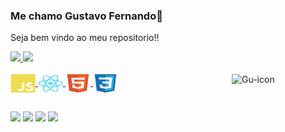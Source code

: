 
### Me chamo Gustavo Fernando👋

Seja bem vindo ao meu repositorio!!

<div>
  <a href="https://github.com/Gvztavo">
  <img height="160em" src="https://github-readme-stats.vercel.app/api?username=Gvztavo&show_icons=true&theme=dracula&include_all_commits=true&count_private=true"/>
  <img height="160em" src="https://github-readme-stats.vercel.app/api/top-langs/?username=Gvztavo&layout=compact&langs_count=7&theme=dracula"/>
</div>
<div style="display: inline_block"><br>
  <img align="center" alt="Gu-Js" height="30" width="40" src="https://raw.githubusercontent.com/devicons/devicon/master/icons/javascript/javascript-plain.svg">
  <img align="center" alt="Gu-React" height="30" width="40" src="https://raw.githubusercontent.com/devicons/devicon/master/icons/react/react-original.svg">
  <img align="center" alt="Gu-HTML" height="30" width="40" src="https://raw.githubusercontent.com/devicons/devicon/master/icons/html5/html5-original.svg">
  <img align="center" alt="Gu-CSS" height="30" width="40" src="https://raw.githubusercontent.com/devicons/devicon/master/icons/css3/css3-original.svg">
  <img align="right"  alt="Gu-icon" height="150" width="150" src="https://cdn.discordapp.com/attachments/620468845651689482/875826582743318588/output_l5TGcH.gif">
</div>
  
  ##
 
<div> 
  <a href="https://www.instagram.com/guzfavo/" target="_blank"><img src="https://img.shields.io/badge/-Instagram-%23E4405F?style=for-the-badge&logo=instagram&logoColor=white" target="_blank"></a>
 <a href="https://www.linkedin.com/in/gufernando/" target="_blank"><img src="https://img.shields.io/badge/-LinkedIn-%230077B5?style=for-the-badge&logo=linkedin&logoColor=white" target="_blank"></a> 
 <a href="https://discord.com/channels/boltizao#3592" target="_blank"><img src="https://img.shields.io/badge/Discord-7289DA?style=for-the-badge&logo=discord&logoColor=white" target="_blank"></a> 
 <a href = "mailto:gu.bressan@outlook.com"><img src="https://img.shields.io/badge/-Gmail-%23333?style=for-the-badge&logo=gmail&logoColor=white" target="_blank"></a>

<!--  ![snake gif](https://github.com/Gvztavo/Gvztavo/blob/output/github-contribution-grid-snake.svg) -->
</div>


<!--
**Gvztavo/Gvztavo** is a ✨ _special_ ✨ repository because its `README.md` (this file) appears on your GitHub profile.

Here are some ideas to get you started:

- 🔭 I’m currently working on ...
- 🌱 I’m currently learning ...
- 👯 I’m looking to collaborate on ...
- 🤔 I’m looking for help with ...
- 💬 Ask me about ...
- 📫 How to reach me: ...
- 😄 Pronouns: ...
- ⚡ Fun fact: ...
-->
